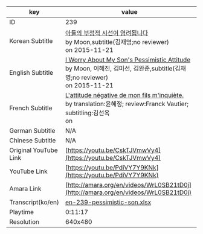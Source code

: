 |  key  |  value  |
|-------|---------|
| ID            | 239 |
| Korean Subtitle | [아들의 부정적 시선이 염려됩니다](https://github.com/jungtosociety/dharma-qna/raw/master/sub/239/ko-239-pessimistic-son.sbv)<br>by Moon,subtitle(김재명;no reviewer)<br>on 2015-11-21<br>|
| English Subtitle | [I Worry About My Son's Pessimistic Attitude](https://github.com/jungtosociety/dharma-qna/raw/master/sub/239/en-239-pessimistic-son.sbv)<br>by Moon, 이혜진, 김미선, 김완준,subtitle(김재명;no reviewer)<br>on 2015-11-21<br>|
| French Subtitle | [L'attitude négative de mon fils m'inquiète.](https://github.com/jungtosociety/dharma-qna/raw/master/sub/239/fr-239-pessimistic-son.sbv)<br>by translation:윤혜정; review:Franck Vautier; subtitling:김선옥<br>on <br>|
| German Subtitle | N/A |
| Chinese Subtitle | N/A |
| Original YouTube Link  | [https://youtu.be/CskTJVmwVy4](https://youtu.be/CskTJVmwVy4) |
| YouTube Link  | [https://youtu.be/PdiVY7Y9KNk](https://youtu.be/PdiVY7Y9KNk) |
| Amara Link    | [http://amara.org/en/videos/WrL0SB21tD0j](http://amara.org/en/videos/WrL0SB21tD0j) |
| Transcript(ko/en) | [en-239-pessimistic-son.xlsx](https://github.com/jungtosociety/dharma-qna/raw/master/sub/239/en-239-pessimistic-son.xlsx) |
| Playtime | 0:11:17 |
| Resolution | 640x480|
